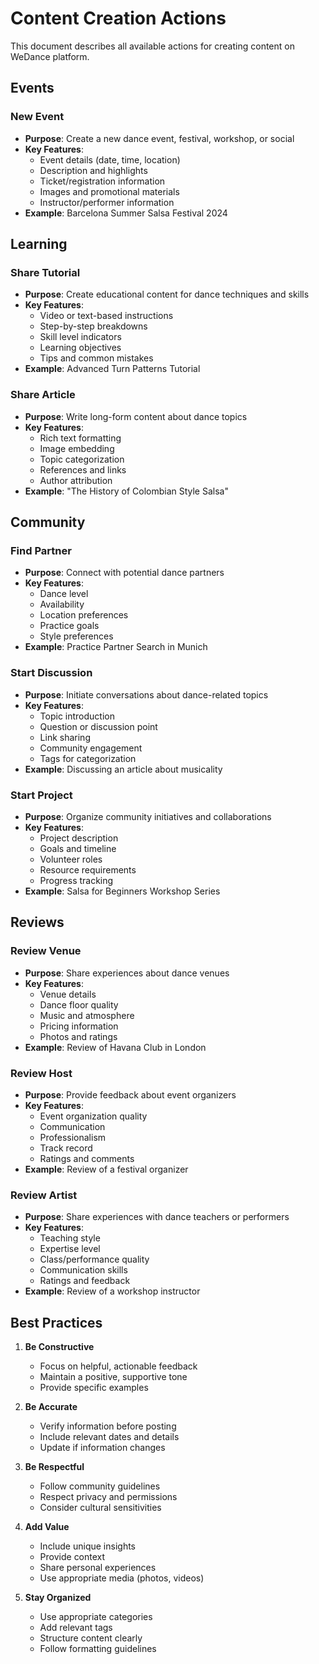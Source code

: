 # Content Creation Actions

This document describes all available actions for creating content on WeDance platform.

## Events

### New Event

- **Purpose**: Create a new dance event, festival, workshop, or social
- **Key Features**:
  - Event details (date, time, location)
  - Description and highlights
  - Ticket/registration information
  - Images and promotional materials
  - Instructor/performer information
- **Example**: Barcelona Summer Salsa Festival 2024

## Learning

### Share Tutorial

- **Purpose**: Create educational content for dance techniques and skills
- **Key Features**:
  - Video or text-based instructions
  - Step-by-step breakdowns
  - Skill level indicators
  - Learning objectives
  - Tips and common mistakes
- **Example**: Advanced Turn Patterns Tutorial

### Share Article

- **Purpose**: Write long-form content about dance topics
- **Key Features**:
  - Rich text formatting
  - Image embedding
  - Topic categorization
  - References and links
  - Author attribution
- **Example**: "The History of Colombian Style Salsa"

## Community

### Find Partner

- **Purpose**: Connect with potential dance partners
- **Key Features**:
  - Dance level
  - Availability
  - Location preferences
  - Practice goals
  - Style preferences
- **Example**: Practice Partner Search in Munich

### Start Discussion

- **Purpose**: Initiate conversations about dance-related topics
- **Key Features**:
  - Topic introduction
  - Question or discussion point
  - Link sharing
  - Community engagement
  - Tags for categorization
- **Example**: Discussing an article about musicality

### Start Project

- **Purpose**: Organize community initiatives and collaborations
- **Key Features**:
  - Project description
  - Goals and timeline
  - Volunteer roles
  - Resource requirements
  - Progress tracking
- **Example**: Salsa for Beginners Workshop Series

## Reviews

### Review Venue

- **Purpose**: Share experiences about dance venues
- **Key Features**:
  - Venue details
  - Dance floor quality
  - Music and atmosphere
  - Pricing information
  - Photos and ratings
- **Example**: Review of Havana Club in London

### Review Host

- **Purpose**: Provide feedback about event organizers
- **Key Features**:
  - Event organization quality
  - Communication
  - Professionalism
  - Track record
  - Ratings and comments
- **Example**: Review of a festival organizer

### Review Artist

- **Purpose**: Share experiences with dance teachers or performers
- **Key Features**:
  - Teaching style
  - Expertise level
  - Class/performance quality
  - Communication skills
  - Ratings and feedback
- **Example**: Review of a workshop instructor

## Best Practices

1. **Be Constructive**

   - Focus on helpful, actionable feedback
   - Maintain a positive, supportive tone
   - Provide specific examples

2. **Be Accurate**

   - Verify information before posting
   - Include relevant dates and details
   - Update if information changes

3. **Be Respectful**

   - Follow community guidelines
   - Respect privacy and permissions
   - Consider cultural sensitivities

4. **Add Value**

   - Include unique insights
   - Provide context
   - Share personal experiences
   - Use appropriate media (photos, videos)

5. **Stay Organized**
   - Use appropriate categories
   - Add relevant tags
   - Structure content clearly
   - Follow formatting guidelines

